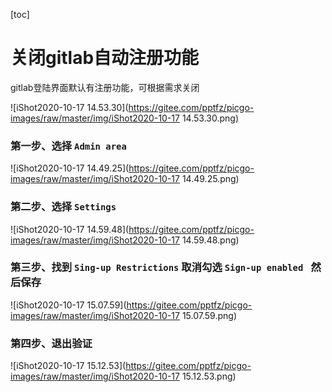 [toc]



# 关闭gitlab自动注册功能

gitlab登陆界面默认有注册功能，可根据需求关闭

![iShot2020-10-17 14.53.30](https://gitee.com/pptfz/picgo-images/raw/master/img/iShot2020-10-17 14.53.30.png)



### 第一步、选择 `Admin area`

![iShot2020-10-17 14.49.25](https://gitee.com/pptfz/picgo-images/raw/master/img/iShot2020-10-17 14.49.25.png)



### 第二步、选择 `Settings`

![iShot2020-10-17 14.59.48](https://gitee.com/pptfz/picgo-images/raw/master/img/iShot2020-10-17 14.59.48.png)



### 第三步、找到 `Sing-up Restrictions`  取消勾选 `Sign-up enabled ` 然后保存

![iShot2020-10-17 15.07.59](https://gitee.com/pptfz/picgo-images/raw/master/img/iShot2020-10-17 15.07.59.png)



### 第四步、退出验证

![iShot2020-10-17 15.12.53](https://gitee.com/pptfz/picgo-images/raw/master/img/iShot2020-10-17 15.12.53.png)